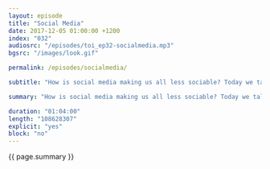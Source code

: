 ```yaml
---
layout: episode
title: "Social Media"
date: 2017-12-05 01:00:00 +1200
index: "032"
audiosrc: "/episodes/toi_ep32-socialmedia.mp3"
bgsrc: "/images/look.gif"

permalink: /episodes/socialmedia/

subtitle: "How is social media making us all less sociable? Today we talk about social networks, the morally ambiguous things they do, how it served as a manipulation tool during elections, how the economic model of the Internet (advertising) incentivises companies to put up with bad actors, abusive users, and sometimes even lead them to act immorally by themselves. We also touch on the horrific situation on Manus Island, and the #MeToo movement of women coming out against their sexual harrassers and abusers. And of course, how post-capitalism continues to be a nightmare. It's a fun episode!"

summary: "How is social media making us all less sociable? Today we talk about social networks, the morally ambiguous things they do, how it served as a manipulation tool during elections, how the economic model of the Internet (advertising) incentivises companies to put up with bad actors, abusive users, and sometimes even lead them to act immorally by themselves. We also touch on the horrific situation on Manus Island, and the #MeToo movement of women coming out against their sexual harrassers and abusers. And of course, how post-capitalism continues to be a nightmare. It's a fun episode!"

duration: "01:04:00"
length: "108628307"
explicit: "yes"
block: "no" 
---
```

<section class="summary" markdown="1">

{{ page.summary }}

</section>



<section id="shownotes" class="hidden" markdown="1">


</section>
